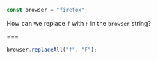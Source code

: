 ```js
const browser = "firefox";
```

How can we replace `f` with `F` in the `browser` string?

===

```js
browser.replaceAll("f", "F");
```
